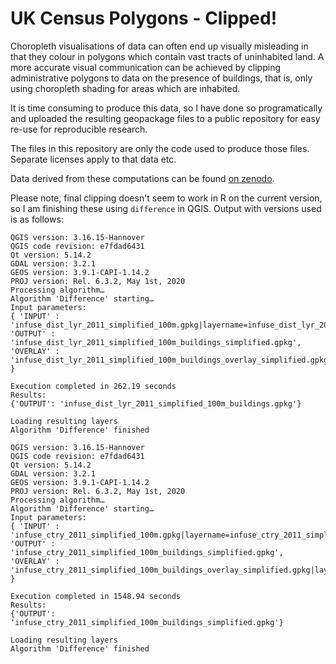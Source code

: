 # UK Census Polygons - Clipped!

Choropleth visualisations of data can often end up visually misleading in that they colour in polygons which contain vast tracts of uninhabited land. A more accurate visual communication can be achieved by clipping administrative polygons to data on the presence of buildings, that is, only using choropleth shading for areas which are inhabited.

It is time consuming to produce this data, so I have done so programatically and uploaded the resulting geopackage files to a public repository for easy re-use for reproducible research. 

The files in this repository are only the code used to produce those files. Separate licenses apply to that data etc.

Data derived from these computations can be found [on zenodo](https://zenodo.org/deposit/6395804). 

Please note, final clipping doesn't seem to work in R on the current version, so I am finishing these using `difference` in QGIS. Output with versions used is as follows:


```
QGIS version: 3.16.15-Hannover
QGIS code revision: e7fdad6431
Qt version: 5.14.2
GDAL version: 3.2.1
GEOS version: 3.9.1-CAPI-1.14.2
PROJ version: Rel. 6.3.2, May 1st, 2020
Processing algorithm…
Algorithm 'Difference' starting…
Input parameters:
{ 'INPUT' : 'infuse_dist_lyr_2011_simplified_100m.gpkg|layername=infuse_dist_lyr_2011_simplified_100m', 'OUTPUT' : 'infuse_dist_lyr_2011_simplified_100m_buildings_simplified.gpkg', 'OVERLAY' : 'infuse_dist_lyr_2011_simplified_100m_buildings_overlay_simplified.gpkg|layername=infuse_dist_lyr_2011_simplified_100m_buildings_overlay_simplified' }

Execution completed in 262.19 seconds
Results:
{'OUTPUT': 'infuse_dist_lyr_2011_simplified_100m_buildings.gpkg'}

Loading resulting layers
Algorithm 'Difference' finished

QGIS version: 3.16.15-Hannover
QGIS code revision: e7fdad6431
Qt version: 5.14.2
GDAL version: 3.2.1
GEOS version: 3.9.1-CAPI-1.14.2
PROJ version: Rel. 6.3.2, May 1st, 2020
Processing algorithm…
Algorithm 'Difference' starting…
Input parameters:
{ 'INPUT' : 'infuse_ctry_2011_simplified_100m.gpkg|layername=infuse_ctry_2011_simplified_100m', 'OUTPUT' : 'infuse_ctry_2011_simplified_100m_buildings_simplified.gpkg', 'OVERLAY' : 'infuse_ctry_2011_simplified_100m_buildings_overlay_simplified.gpkg|layername=infuse_ctry_2011_simplified_100_buildings_overlay_simplified' }

Execution completed in 1548.94 seconds
Results:
{'OUTPUT': 'infuse_ctry_2011_simplified_100m_buildings_simplified.gpkg'}

Loading resulting layers
Algorithm 'Difference' finished
```